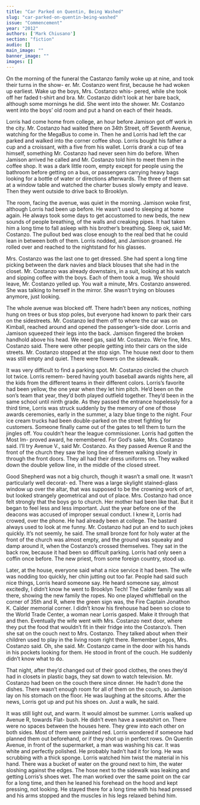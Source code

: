 ```yaml
---
title: "Car Parked on Quentin, Being Washed"
slug: "car-parked-on-quentin-being-washed"
issue: "Commencement"
year: "2012"
authors: ['Mark Chiusano']
section: "fiction"
audio: []
main_image: ""
banner_image: ""
images: []
---
```

On the morning of the funeral the Castanzo family woke up at nine, and took their turns in the show- er. Mr. Costanzo went first, because he had woken up earliest. Wake up the boys, Mrs. Costanzo whis- pered, while she took off her faded t-shirt and bra. Mr. Costanzo didn’t look at her bare back, although some mornings he did. She went into the shower. Mr. Costanzo went into the boys’ old room and put a hand on each of their heads.

Lorris had come home from college, an hour before Jamison got off work in the city. Mr. Costanzo had waited there on 34th Street, off Seventh Avenue, watching for the MegaBus to come in. Then he and Lorris had left the car parked and walked into the corner coffee shop. Lorris bought his father a cup and a croissant, with a five from his wallet. Lorris drank a cup of tea himself, something Mr. Costanzo had never seen him do before. When Jamison arrived he called and Mr. Costanzo told him to meet them in the coffee shop. It was a dark little room, empty except for people using the bathroom before getting on a bus, or passengers carrying heavy bags looking for a bottle of water or directions afterwards. The three of them sat at a window table and watched the charter buses slowly empty and leave. Then they went outside to drive back to Brooklyn.

The room, facing the avenue, was quiet in the morning. Jamison woke first, although Lorris had been up before. He wasn’t used to sleeping at home again. He always took some days to get accustomed to new beds, the new sounds of people breathing, of the walls and creaking pipes. It had taken him a long time to fall asleep with his brother’s breathing. Sleep ok, said Mr. Costanzo. The pullout bed was close enough to the real bed that he could lean in between both of them. Lorris nodded, and Jamison groaned. He rolled over and reached to the nightstand for his glasses.

Mrs. Costanzo was the last one to get dressed. She had spent a long time picking between the dark navies and black blouses that she had in the closet. Mr. Costanzo was already downstairs, in a suit, looking at his watch and sipping coffee with the boys. Each of them took a mug. We should leave, Mr. Costanzo yelled up. You wait a minute, Mrs. Costanzo answered. She was talking to herself in the mirror. She wasn’t trying on blouses anymore, just looking.

The whole avenue was blocked off. There hadn’t been any notices, nothing hung on trees or bus stop poles, but everyone had known to park their cars on the sidestreets. Mr. Costanzo led them off to where the car was on Kimball, reached around and opened the passenger’s-side door. Lorris and Jamison squeezed their legs into the back. Jamison fingered the broken handhold above his head. We need gas, said Mr. Costanzo. We’re fine, Mrs. Costanzo said. There were other people getting into their cars on the side streets. Mr. Costanzo stopped at the stop sign. The house next door to them was still empty and quiet. There were flowers on the sidewalk.

It was very difficult to find a parking spot. Mr. Costanzo circled the church lot twice. Lorris remem- bered having youth baseball awards nights here, all the kids from the different teams in their different colors. Lorris’s favorite had been yellow, the one year when they let him pitch. He’d been on the son’s team that year, they’d both played outfield together. They’d been in the same school until ninth grade. As they passed the entrance hopelessly for a third time, Lorris was struck suddenly by the memory of one of those awards ceremonies, early in the summer, a lazy blue tinge to the night. Four ice cream trucks had been double-parked on the street fighting for customers. Someone finally came out of the gates to tell them to turn the jingles off. You couldn’t hear the league commissioner. Lorris had gotten the Most Im- proved award, he remembered. For God’s sake, Mrs. Costanzo said. I’ll try Avenue V., said Mr. Costanzo. As they passed Avenue R and the front of the church they saw the long line of firemen walking slowly in through the front doors. They all had their dress uniforms on. They walked down the double yellow line, in the middle of the closed street.

Good Shepherd was not a big church, though it wasn’t a small one. It wasn’t particularly well decorat- ed. There was a large skylight stained-glass window up over the altar, that was supposed to be the crowning work of art, but looked strangely geometrical and out of place. Mrs. Costanzo had once felt strongly that the boys go to church. Her mother had been like that. But it began to feel less and less important. Just the year before one of the deacons was accused of improper sexual conduct. I knew it, Lorris had crowed, over the phone. He had already been at college. The bastard always used to look at me funny. Mr. Costanzo had put an end to such jokes quickly. It’s not seemly, he said. The small bronze font for holy water at the front of the church was almost empty, and the ground was squeaky and damp around it, when the Costanzo’s crossed themselves. They sat in the back row, because it had been so difficult parking. Lorris had only seen a coffin once before. The new priest, from some foreign country, stood up.

Later, at the house, everyone said what a nice service it had been. The wife was nodding too quickly, her chin jutting out too far. People had said such nice things, Lorris heard someone say. He heard someone say, almost excitedly, I didn’t know he went to Brooklyn Tech! The Calder family was all there, showing the new family the ropes. No one played whiffleball on the corner of 35th and R, where the green sign was, the Fire Captain Jonathon K. Calder memorial corner. I didn’t know his firehouse had been so close to the World Trade Center, a woman near Lorris gasped. Make it through that and then. Eventually the wife went with Mrs. Costanzo next door, where they put the food that wouldn’t fit in their fridge into the Costanzo’s. Then she sat on the couch next to Mrs. Costanzo. They talked about when their children used to play in the living room right there. Remember Legos, Mrs. Costanzo said. Oh, she said. Mr. Costanzo came in the door with his hands in his pockets looking for them. He stood in front of the couch. He suddenly didn’t know what to do.

That night, after they’d changed out of their good clothes, the ones they’d had in closets in plastic bags, they sat down to watch television. Mr. Costanzo had been on the couch there since dinner. He hadn’t done the dishes. There wasn’t enough room for all of them on the couch, so Jamison lay on his stomach on the floor. He was laughing at the sitcoms. After the news, Lorris got up and put his shoes on. Just a walk, he said.

It was still light out, and warm. It would almost be summer. Lorris walked up Avenue R, towards Flat- bush. He didn’t even have a sweatshirt on. There were no spaces between the houses here. They grew into each other on both sides. Most of them were painted red. Lorris wondered if someone had planned them out beforehand, or if they shot up in perfect rows. On Quentin Avenue, in front of the supermarket, a man was washing his car. It was white and perfectly polished. He probably hadn’t had it for long. He was scrubbing with a thick sponge. Lorris watched him twist the material in his hand. There was a bucket of water on the ground next to him, the water sloshing against the edges. The hose next to the sidewalk was leaking and getting Lorris’s shoes wet. The man worked over the same point on the car for a long time, and then he leaned his forehead on the hood and kept pressing, not looking. He stayed there for a long time with his head pressed and his arms stopped and the muscles in his legs relaxed behind him.


